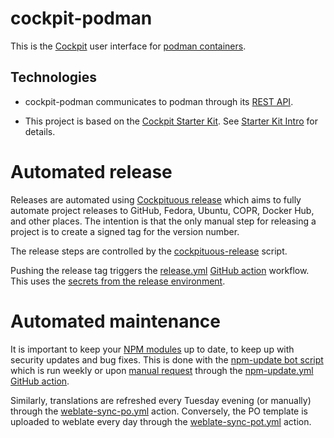 # cockpit-podman

This is the [Cockpit](https://cockpit-project.org/) user interface for [podman
containers](https://podman.io/).

## Technologies

 - cockpit-podman communicates to podman through its [REST API](https://podman.readthedocs.io/en/latest/_static/api.html).

 - This project is based on the [Cockpit Starter Kit](https://github.com/cockpit-project/starter-kit).
   See [Starter Kit Intro](http://cockpit-project.org/blog/cockpit-starter-kit.html) for details.

# Automated release

Releases are automated using [Cockpituous release](https://github.com/cockpit-project/cockpituous/tree/main/release)
which aims to fully automate project releases to GitHub, Fedora, Ubuntu, COPR, Docker
Hub, and other places. The intention is that the only manual step for releasing
a project is to create a signed tag for the version number.

The release steps are controlled by the
[cockpituous-release](./cockpituous-release) script.

Pushing the release tag triggers the [release.yml](.github/workflows/release.yml)
[GitHub action](https://github.com/features/actions) workflow. This uses the
[secrets from the release environment](https://github.com/cockpit-project/cockpit-podman/settings/environments).

# Automated maintenance

It is important to keep your [NPM modules](./package.json) up to date, to keep
up with security updates and bug fixes. This is done with the
[npm-update bot script](https://github.com/cockpit-project/bots/blob/main/npm-update)
which is run weekly or upon [manual request](https://github.com/cockpit-project/starter-kit/actions) through the
[npm-update.yml](.github/workflows/npm-update.yml) [GitHub action](https://github.com/features/actions).

Similarly, translations are refreshed every Tuesday evening (or manually) through the
[weblate-sync-po.yml](.github/workflows/weblate-sync-po.yml) action.
Conversely, the PO template is uploaded to weblate every day through the
[weblate-sync-pot.yml](.github/workflows/weblate-sync-pot.yml) action.
